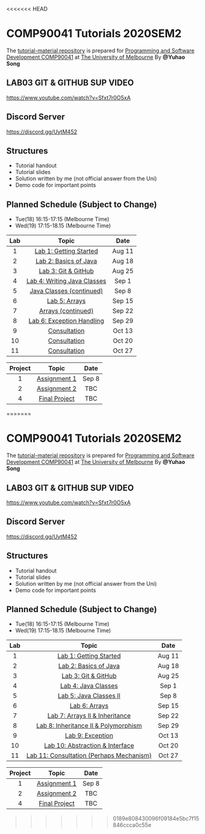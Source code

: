 <<<<<<< HEAD
# COMP90041 Tutorials 2020SEM2
The [tutorial-material repository](https://beaconsyh08.github.io/COMP90041-2020SEM2/) is prepared for [Programming and Software Development COMP90041](https://handbook.unimelb.edu.au/2020/subjects/comp90041) at [The University of Melbourne](https://www.unimelb.edu.au/)
By **@Yuhao Song**  

## **LAB03 GIT & GITHUB SUP VIDEO** ##
https://www.youtube.com/watch?v=Sfxt7r0O5xA

## **Discord Server** ##
https://discord.gg/UytM452

## **Structures**
  * Tutorial handout
  * Tutorial slides
  * Solution written by me (not official answer from the Uni)
  * Demo code for important points

## **Planned Schedule (Subject to Change)**
  * Tue(18) 16:15-17:15 (Melbourne Time)
  * Wed(19) 17:15-18.15 (Melbourne Time)

| Lab | Topic                 | Date     |
|:---:|:---------------------:|:--------:|
| 1   | [Lab 1: Getting Started](Lab01)  | Aug 11 |
| 2   | [Lab 2: Basics of Java](Lab02)  | Aug 18 |
| 3   | [Lab 3: Git & GitHub](Lab03)  | Aug 25 |
| 4   | [Lab 4: Writing Java Classes](Lab04) | Sep 1 |
| 5   | [Java Classes (continued)](Lab05) | Sep 8 |
| 6   | [Lab 5: Arrays](Lab06) | Sep 15 |
| 7   | [Arrays (continued)](Lab07) | Sep 22 |
| 8   | [Lab 6: Exception Handling](Lab08) | Sep 29 |
| 9   | [Consultation](Lab09) | Oct 13 |
| 10  | [Consultation](Lab10) | Oct 20 |
| 11  | [Consultation](Lab11) | Oct 27 |

|Project| Topic                 | Date     |
|:---:|:---------------------:|:--------:|
| 1   |  [Assignment 1](Assignment1)   | Sep 8 |
| 2   |  [Assignment 2](Assignment2)   | TBC |
| 4   |  [Final Project](ProjF)  | TBC |
=======
# COMP90041 Tutorials 2020SEM2
The [tutorial-material repository](https://beaconsyh08.github.io/COMP90041-2020SEM2/) is prepared for [Programming and Software Development COMP90041](https://handbook.unimelb.edu.au/2020/subjects/comp90041) at [The University of Melbourne](https://www.unimelb.edu.au/)
By **@Yuhao Song**  

## **LAB03 GIT & GITHUB SUP VIDEO** ##
https://www.youtube.com/watch?v=Sfxt7r0O5xA

## **Discord Server** ##
https://discord.gg/UytM452

## **Structures**
  * Tutorial handout
  * Tutorial slides
  * Solution written by me (not official answer from the Uni)
  * Demo code for important points

## **Planned Schedule (Subject to Change)**
  * Tue(18) 16:15-17:15 (Melbourne Time)
  * Wed(19) 17:15-18.15 (Melbourne Time)

| Lab | Topic                 | Date     |
|:---:|:---------------------:|:--------:|
| 1   | [Lab 1: Getting Started](Lab01)  | Aug 11 |
| 2   | [Lab 2: Basics of Java](Lab02)  | Aug 18 |
| 3   | [Lab 3: Git & GitHub](Lab03)  | Aug 25 |
| 4   | [Lab 4: Java Classes](Lab04) | Sep 1 |
| 5   | [Lab 5: Java Classes II](Lab05) | Sep 8 |
| 6   | [Lab 6: Arrays](Lab06) | Sep 15 |
| 7   | [Lab 7: Arrays II & Inheritance](Lab07) | Sep 22 |
| 8   | [Lab 8: Inheritance II & Polymorphism](Lab08) | Sep 29 |
| 9   | [Lab 9: Exception](Lab09) | Oct 13 |
| 10  | [Lab 10: Abstraction & Interface](Lab10) | Oct 20 |
| 11  | [Lab 11: Consultation (Perhaps Mechanism)](Lab11) | Oct 27 |

|Project| Topic                 | Date     |
|:---:|:---------------------:|:--------:|
| 1   |  [Assignment 1](Assignment1)   | Sep 8 |
| 2   |  [Assignment 2](Assignment2)   | TBC |
| 4   |  [Final Project](ProjF)  | TBC |
>>>>>>> 0189e808430096f09184e5bc7f15846ccca0c55e
